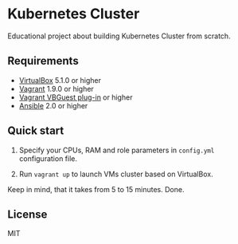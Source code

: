 # Kubernetes Cluster

Educational project about building Kubernetes Cluster from scratch.

## Requirements

- [VirtualBox](https://www.virtualbox.org/wiki/Downloads) 5.1.0 or higher
- [Vagrant](https://www.vagrantup.com/downloads.html) 1.9.0 or higher
- [Vagrant VBGuest plug-in](https://github.com/dotless-de/vagrant-vbguest) or higher
- [Ansible](https://docs.ansible.com/ansible/intro_installation.html#installation) 2.0 or higher

## Quick start

1. Specify your CPUs, RAM and role parameters in `config.yml` configuration file.

2. Run `vagrant up` to launch VMs cluster based on VirtualBox.

Keep in mind, that it takes from 5 to 15 minutes. Done.

## License

MIT
